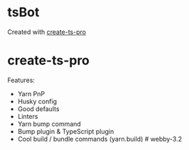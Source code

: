# tsBot

Created with [create-ts-pro](https://github.com/Milo123459/create-ts-pro)

# create-ts-pro

Features:

- Yarn PnP
- Husky config
- Good defaults
- Linters
- Yarn bump command
- Bump plugin & TypeScript plugin
- Cool build / bundle commands (yarn.build)
#   w e b b y - 3 . 2  
 